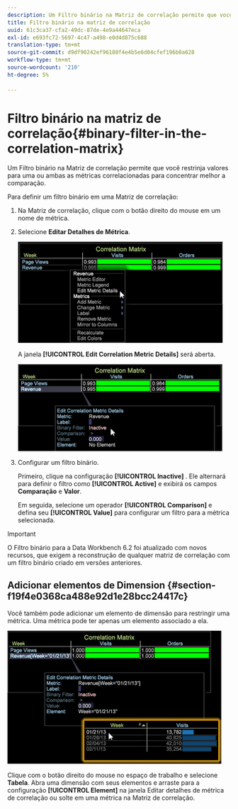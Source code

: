 ```yaml
---
description: Um Filtro binário na Matriz de correlação permite que você restrinja valores para uma ou ambas as métricas correlacionadas para concentrar melhor a comparação.
title: Filtro binário na matriz de correlação
uuid: 61c3ca37-cfa2-49dc-87de-4e9a44647eca
exl-id: e693fc72-5697-4c47-a498-e0d4d875c688
translation-type: tm+mt
source-git-commit: d9df90242ef96188f4e4b5e6d04cfef196b0a628
workflow-type: tm+mt
source-wordcount: '210'
ht-degree: 5%

---
```


# Filtro binário na matriz de correlação{#binary-filter-in-the-correlation-matrix}

Um Filtro binário na Matriz de correlação permite que você restrinja valores para uma ou ambas as métricas correlacionadas para concentrar melhor a comparação.

Para definir um filtro binário em uma Matriz de correlação:

1. Na Matriz de correlação, clique com o botão direito do mouse em um nome de métrica.
1. Selecione **Editar Detalhes de Métrica**.

   ![](assets/correlation_matrix_binary_filter.png)

   A janela **[!UICONTROL Edit Correlation Metric Details]** será aberta.

   ![](assets/correlation_matrix_metric_details.png)

1. Configurar um filtro binário.

   Primeiro, clique na configuração **[!UICONTROL Inactive]** . Ele alternará para definir o filtro como **[!UICONTROL Active]** e exibirá os campos **Comparação** e **Valor**.

   Em seguida, selecione um operador **[!UICONTROL Comparison]** e defina seu **[!UICONTROL Value]** para configurar um filtro para a métrica selecionada.

>[!IMPORTANT]
>
>O Filtro binário para a Data Workbench 6.2 foi atualizado com novos recursos, que exigem a reconstrução de qualquer matriz de correlação com um filtro binário criado em versões anteriores.

## Adicionar elementos de Dimension {#section-f19f4e0368ca488e92d1e28bcc24417c}

Você também pode adicionar um elemento de dimensão para restringir uma métrica. Uma métrica pode ter apenas um elemento associado a ela.

![](assets/correlation_matrix_element.png)

Clique com o botão direito do mouse no espaço de trabalho e selecione **Tabela**. Abra uma dimensão com seus elementos e arraste para a configuração **[!UICONTROL Element]** na janela Editar detalhes de métrica de correlação ou solte em uma métrica na Matriz de correlação.
